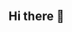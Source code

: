 ## Hi there 👋

<!--
**PlutoXXIV/PlutoXXIV** is a ✨ _special_ ✨ repository because its `README.md` (this file) appears on your GitHub profile.

Here are some ideas to get you started:

- 🔭 I’m currently working on - Leveling up my skills everywhere (taking part in compes and fests)
- 🌱 I’m currently learning ... ROS and gazebo
- 👯 I’m looking to collaborate on ... anything
- 🤔 I’m looking for help with ... robotics
- 📫 How to reach me: ... dharm.mankad@gmail.com 
- 😄 Pronouns: ...
- ⚡ Fun fact: ...
-->
